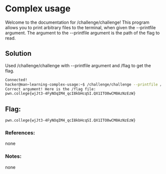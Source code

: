 # Complex usage
Welcome to the documentation for /challenge/challenge! This program allows you to print arbitrary files to the terminal, when given the --printfile argument. The argument to the --printfile argument is the path of the flag to read. 

## Solution
Used /challenge/challenge with --printfile argument and /flag to get the flag.

```sh
Connected!
hacker@man~learning-complex-usage:~$ /challenge/challenge --printfile /flag
Correct argument! Here is the /flag file:
pwn.college{wjJt3-4FyNOqIM4_qcI8kbHcqSI.QX1ITO0wCM0AzNzEzW}
```

## Flag: 

```
pwn.college{wjJt3-4FyNOqIM4_qcI8kbHcqSI.QX1ITO0wCM0AzNzEzW}
```

### References:
none

### Notes:
none
